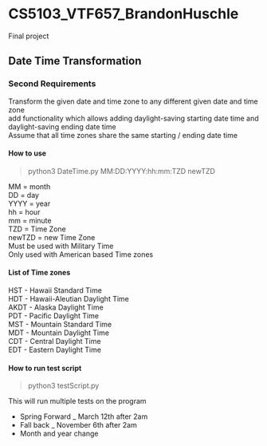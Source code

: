 # CS5103_VTF657_BrandonHuschle

Final project

## Date Time Transformation

### Second Requirements
Transform the given date and time zone to any different given date and time zone  
add functionality which allows adding daylight-saving starting date time and daylight-saving ending date time  
Assume that all time zones share the same starting / ending date time

#### How to use
> python3 DateTime.py MM:DD:YYYY:hh:mm:TZD newTZD

MM     = month  
DD     = day  
YYYY   = year  
hh     = hour  
mm     = minute  
TZD    = Time Zone   
newTZD = new Time Zone  
Must be used with Military Time  
Only used with American based Time zones  

#### List of Time zones
HST - Hawaii Standard Time  
HDT - Hawaii-Aleutian Daylight Time  
AKDT - Alaska Daylight Time  
PDT - Pacific Daylight Time  
MST - Mountain Standard Time  
MDT - Mountain Daylight Time  
CDT - Central Daylight Time  
EDT - Eastern Daylight Time  

#### How to run test script
> python3 testScript.py

This will run multiple tests on the program  
- Spring Forward _ March 12th after 2am
- Fall back _ November 6th after 2am
- Month and year change